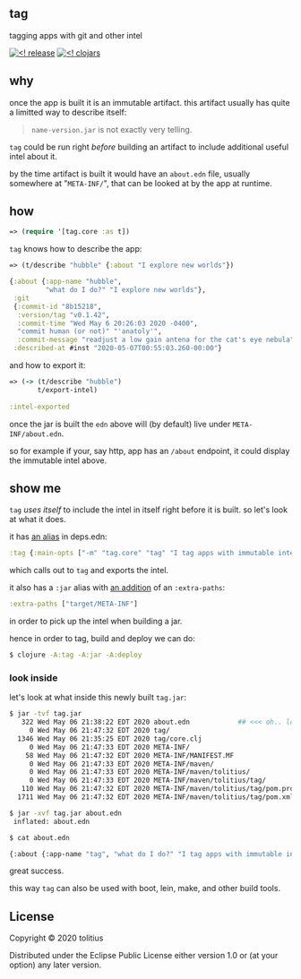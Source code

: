 ## tag

tagging apps with git and other intel

[![<! release](https://img.shields.io/badge/dynamic/json.svg?label=release&url=https%3A%2F%2Fclojars.org%2Ftolitius%2Ftag%2Flatest-version.json&query=version&colorB=blue)](https://github.com/tolitius/tag/releases)
[![<! clojars](https://img.shields.io/clojars/v/tolitius/tag.svg)](https://clojars.org/tolitius/tag)

## why

once the app is built it is an immutable artifact. this artifact usually has quite a limitted way to describe itself:

> `name-version.jar` is not exactly very telling.

`tag` could be run right _before_ building an artifact to include additional useful intel about it.

by the time artifact is built it would have an `about.edn` file, usually somewhere at "`META-INF/`", that can be looked at by the app at runtime.

## how

```clojure
=> (require '[tag.core :as t])
```

`tag` knows how to describe the app:

```clojure
=> (t/describe "hubble" {:about "I explore new worlds"})

{:about {:app-name "hubble",
         "what do I do?" "I explore new worlds"},
 :git
 {:commit-id "8b15218",
  :version/tag "v0.1.42",
  :commit-time "Wed May 6 20:26:03 2020 -0400",
  "commit human (or not)" "'anatoly'",
  :commit-message "readjust a low gain antena for the cat's eye nebula"},
 :described-at #inst "2020-05-07T00:55:03.260-00:00"}
```

and how to export it:

```clojure
=> (-> (t/describe "hubble")
       t/export-intel)
       
:intel-exported
```

once the jar is built the `edn` above will (by default) live under `META-INF/about.edn`.

so for example if your, say http, app has an `/about` endpoint, it could display the immutable intel above.

## show me

`tag` _uses itself_ to include the intel in itself right before it is built. so let's look at what it does.

it has [an alias](https://github.com/tolitius/tag/blob/7384178e9b6228c653a7f4cf014962f533752829/deps.edn#L4) in deps.edn:

```clojure
:tag {:main-opts ["-m" "tag.core" "tag" "I tag apps with immutable intel"]}
```

which calls out to `tag` and exports the intel.

it also has a `:jar` alias with [an addition](https://github.com/tolitius/tag/blob/7384178e9b6228c653a7f4cf014962f533752829/deps.edn#L6) of an `:extra-paths`:

```clojure
:extra-paths ["target/META-INF"]
```

in order to pick up the intel when building  a jar.

hence in order to tag, build and deploy we can do:

```bash
$ clojure -A:tag -A:jar -A:deploy
```

### look inside

let's look at what inside this newly built `tag.jar`:

```bash
$ jar -tvf tag.jar
   322 Wed May 06 21:38:22 EDT 2020 about.edn            ## <<< oh.. look who is here
     0 Wed May 06 21:47:32 EDT 2020 tag/
  1346 Wed May 06 21:35:25 EDT 2020 tag/core.clj
     0 Wed May 06 21:47:33 EDT 2020 META-INF/
    58 Wed May 06 21:47:32 EDT 2020 META-INF/MANIFEST.MF
     0 Wed May 06 21:47:33 EDT 2020 META-INF/maven/
     0 Wed May 06 21:47:33 EDT 2020 META-INF/maven/tolitius/
     0 Wed May 06 21:47:33 EDT 2020 META-INF/maven/tolitius/tag/
   110 Wed May 06 21:47:32 EDT 2020 META-INF/maven/tolitius/tag/pom.properties
  1711 Wed May 06 21:47:32 EDT 2020 META-INF/maven/tolitius/tag/pom.xml
```

```bash
$ jar -xvf tag.jar about.edn
 inflated: about.edn
```

```bash
$ cat about.edn

{:about {:app-name "tag", "what do I do?" "I tag apps with immutable intel"}, :git {:commit-id "45c33d3", :version/tag "v0.1.0", :commit-time "Wed May 6 21:35:25 2020 -0400", "commit human (or not)" "'anatoly'", :commit-message "support apps with no tags/other parts"}, :described-at #inst "2020-05-07T01:38:22.880-00:00"}
```

great success.

this way `tag` can also be used with boot, lein, make, and other build tools.

## License

Copyright © 2020 tolitius

Distributed under the Eclipse Public License either version 1.0 or (at
your option) any later version.
